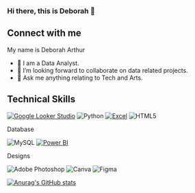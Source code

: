 ### Hi there, this is Deborah 👋

 
## Connect with me

My name is Deborah Arthur

- 🌱 I am a Data Analyst.
- 👯 I’m looking forward to collaborate on data related projects.
- 💬 Ask me anything relating to Tech and Arts.






## Technical Skills
[![Google Looker Studio](https://img.shields.io/badge/Looker-Studio-blue)](https://lookerstudio.com)
![Python](https://img.shields.io/badge/python-3670A0?style=for-the-badge&logo=python&logoColor=ffdd54)
[![Excel](https://img.shields.io/badge/Excel-green)](https://www.microsoft.com/en-us/microsoft-365/excel)
![HTML5](https://img.shields.io/badge/html5-%23E34F26.svg?style=for-the-badge&logo=html5&logoColor=white)

Database

![MySQL](https://img.shields.io/badge/mysql-%2300f.svg?style=for-the-badge&logo=mysql&logoColor=white)
[![Power BI](https://img.shields.io/badge/Power%20BI-orange)](https://powerbi.microsoft.com/)


Designs

![Adobe Photoshop](https://img.shields.io/badge/adobephotoshop-%2331A8FF.svg?style=for-the-badge&logo=adobephotoshop&logoColor=white)
![Canva](https://img.shields.io/badge/Canva-%2300C4CC.svg?style=for-the-badge&logo=Canva&logoColor=white)
![Figma](https://img.shields.io/badge/figma-%23F24E1E.svg?style=for-the-badge&logo=figma&logoColor=white)


[![Anurag's GitHub stats](https://github-readme-stats.vercel.app/api?username=Thebbie-A)](https://github.com/Thebbie-A/github-readme-stats)




